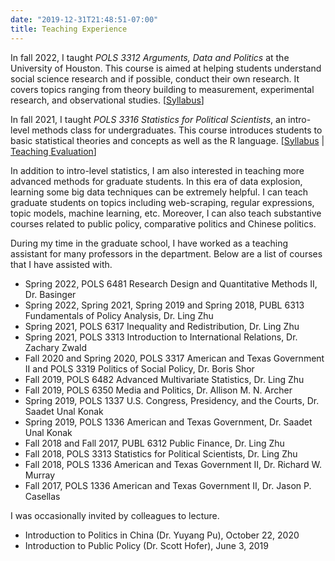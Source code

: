 ```yaml
---
date: "2019-12-31T21:48:51-07:00"
title: Teaching Experience
---
```


In fall 2022, I taught *POLS 3312 Arguments, Data and Politics* at the University of Houston. This course is aimed at helping students understand social science research and if possible, conduct their own research. It covers topics ranging from theory building to measurement, experimental research, and observational studies. [[Syllabus](POLS3312Syllabus.pdf)]

In fall 2021, I taught _POLS 3316 Statistics for Political Scientists_, an intro-level methods class for undergraduates. This course introduces students to basic statistical theories and concepts as well as the R language. [[Syllabus](POLS3316Syllabus.pdf) | [Teaching Evaluation](POLS3316Evaluation.pdf)]

In addition to intro-level statistics, I am also interested in teaching more advanced methods for graduate students. In this era of data explosion, learning some big data techniques can be extremely helpful. I can teach graduate students on topics including web-scraping, regular expressions, topic models, machine learning, etc. Moreover, I can also teach substantive courses related to public policy, comparative politics and Chinese politics.

During my time in the graduate school, I have worked as a teaching assistant for many professors in the department. Below are a list of courses that I have assisted with.

* Spring 2022, POLS 6481 Research Design and Quantitative Methods II, Dr. Basinger
* Spring 2022, Spring 2021, Spring 2019 and Spring 2018, PUBL 6313 Fundamentals of Policy Analysis, Dr. Ling Zhu
* Spring 2021, POLS 6317 Inequality and Redistribution, Dr. Ling Zhu
* Spring 2021, POLS 3313 Introduction to International Relations, Dr. Zachary Zwald
* Fall 2020 and Spring 2020, POLS 3317 American and Texas Government II and POLS 3319 Politics of Social Policy, Dr. Boris Shor
* Fall 2019, POLS 6482 Advanced Multivariate Statistics, Dr. Ling Zhu
* Fall 2019, POLS 6350 Media and Politics, Dr. Allison M. N. Archer
* Spring 2019, POLS 1337 U.S. Congress, Presidency, and the Courts, Dr. Saadet Unal Konak
* Spring 2019, POLS 1336 American and Texas Government, Dr. Saadet Unal Konak
* Fall 2018 and Fall 2017, PUBL 6312 Public Finance, Dr. Ling Zhu
* Fall 2018, POLS 3313 Statistics for Political Scientists, Dr. Ling Zhu
* Fall 2018, POLS 1336 American and Texas Government II, Dr. Richard W. Murray
* Fall 2017, POLS 1336 American and Texas Government II, Dr. Jason P. Casellas

I was occasionally invited by colleagues to lecture.

* Introduction to Politics in China (Dr. Yuyang Pu), October 22, 2020
* Introduction to Public Policy (Dr. Scott Hofer), June 3, 2019

